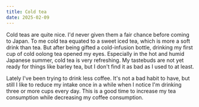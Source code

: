 ```yaml
---
title: Cold tea
date: 2025-02-09
---
```


Cold teas are quite nice. I'd never given them a fair chance before coming to
Japan. To me cold tea equated to a sweet iced tea, which is more a soft drink
than tea. But after being gifted a cold-infusion bottle, drinking my first
cup of cold oolong tea opened my eyes. Especially in the hot and humid Japanese
summer, cold tea is very refreshing. My tastebuds are not yet ready for things
like barley tea, but I don't find it as bad as I used to at least.

Lately I've been trying to drink less coffee. It's not a bad habit to have, but
still I like to reduce my intake once in a while when I notice I'm drinking
three or more cups every day. This is a good time to increase my tea
consumption while decreasing my coffee consumption.

